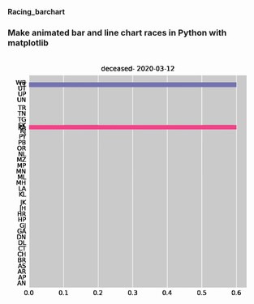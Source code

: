**Racing_barchart**

### Make animated bar and line chart races in Python with matplotlib

![](https://github.com/Venedah/racing_barchart/blob/main/racing.gif)
